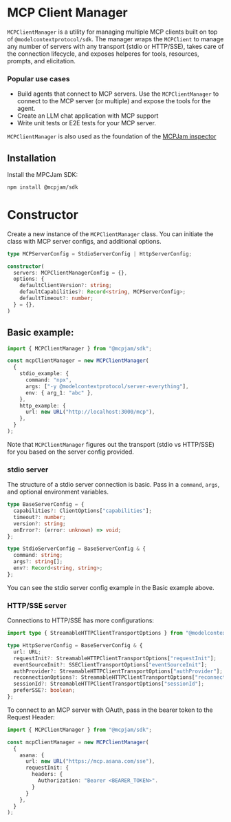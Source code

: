 # MCP Client Manager

`MCPClientManager` is a utility for managing multiple MCP clients built on top of `@modelcontextprotocol/sdk`. The manager wraps the `MCPClient` to manage any number of servers with any transport (stdio or HTTP/SSE), takes care of the connection lifecycle, and exposes helperes for tools, resources, prompts, and elicitation. 

### Popular use cases
- Build agents that connect to MCP servers. Use the `MCPClientManager` to connect to the MCP server (or multiple) and expose the tools for the agent. 
- Create an LLM chat application with MCP support
- Write unit tests or E2E tests for your MCP server.

`MCPClientManager` is also used as the foundation of the [MCPJam inspector](https://github.com/MCPJam/inspector)

## Installation

Install the MPCJam SDK:

```sh
npm install @mcpjam/sdk
```

# Constructor

Create a new instance of the `MCPClientManager` class. You can initiate the class with MCP server configs, and additional options. 

```ts
type MCPServerConfig = StdioServerConfig | HttpServerConfig;

constructor(
  servers: MCPClientManagerConfig = {},
  options: {
    defaultClientVersion?: string;
    defaultCapabilities?: Record<string, MCPServerConfig>;
    defaultTimeout?: number;
  } = {},
)
```

## Basic example: 
```ts
import { MCPClientManager } from "@mcpjam/sdk";

const mcpClientManager = new MCPClientManager(
  {
    stdio_example: {
      command: "npx",
      args: ["-y @modelcontextprotocol/server-everything"],
      env: { arg_1: "abc" },
    },
    http_example: {
      url: new URL("http://localhost:3000/mcp"),
    },
  }
);
```

Note that `MCPClientManager` figures out the transport (stdio vs HTTP/SSE) for you based on the server config provided. 

### stdio server 
The structure of a stdio server connection is basic. Pass in a `command`, `args`, and optional environment variables. 

```ts
type BaseServerConfig = {
  capabilities?: ClientOptions["capabilities"];
  timeout?: number;
  version?: string;
  onError?: (error: unknown) => void;
};

type StdioServerConfig = BaseServerConfig & {
  command: string;
  args?: string[];
  env?: Record<string, string>;
};
```

You can see the stdio server config example in the Basic example above. 

### HTTP/SSE server
Connections to HTTP/SSE has more configurations: 

```ts
import type { StreamableHTTPClientTransportOptions } from "@modelcontextprotocol/sdk/client/streamableHttp.js";

type HttpServerConfig = BaseServerConfig & {
  url: URL;
  requestInit?: StreamableHTTPClientTransportOptions["requestInit"];
  eventSourceInit?: SSEClientTransportOptions["eventSourceInit"];
  authProvider?: StreamableHTTPClientTransportOptions["authProvider"];
  reconnectionOptions?: StreamableHTTPClientTransportOptions["reconnectionOptions"];
  sessionId?: StreamableHTTPClientTransportOptions["sessionId"];
  preferSSE?: boolean;
};
```

To connect to an MCP server with OAuth, pass in the bearer token to the Request Header: 

```ts
import { MCPClientManager } from "@mcpjam/sdk";

const mcpClientManager = new MCPClientManager(
  {
    asana: {
      url: new URL("https://mcp.asana.com/sse"),
      requestInit: {
        headers: {
          Authorization: "Bearer <BEARER_TOKEN>". 
        }
      }
    },
  }
);
```

# 